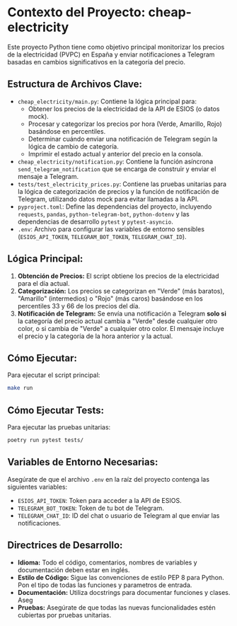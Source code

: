 # Contexto del Proyecto: cheap-electricity

Este proyecto Python tiene como objetivo principal monitorizar los precios de la electricidad (PVPC) en España y enviar notificaciones a Telegram basadas en cambios significativos en la categoría del precio.

## Estructura de Archivos Clave:

-   `cheap_electricity/main.py`: Contiene la lógica principal para:
    -   Obtener los precios de la electricidad de la API de ESIOS (o datos mock).
    -   Procesar y categorizar los precios por hora (Verde, Amarillo, Rojo) basándose en percentiles.
    -   Determinar cuándo enviar una notificación de Telegram según la lógica de cambio de categoría.
    -   Imprimir el estado actual y anterior del precio en la consola.
-   `cheap_electricity/notification.py`: Contiene la función asíncrona `send_telegram_notification` que se encarga de construir y enviar el mensaje a Telegram.
-   `tests/test_electricity_prices.py`: Contiene las pruebas unitarias para la lógica de categorización de precios y la función de notificación de Telegram, utilizando datos mock para evitar llamadas a la API.
-   `pyproject.toml`: Define las dependencias del proyecto, incluyendo `requests`, `pandas`, `python-telegram-bot`, `python-dotenv` y las dependencias de desarrollo `pytest` y `pytest-asyncio`.
-   `.env`: Archivo para configurar las variables de entorno sensibles (`ESIOS_API_TOKEN`, `TELEGRAM_BOT_TOKEN`, `TELEGRAM_CHAT_ID`).

## Lógica Principal:

1.  **Obtención de Precios:** El script obtiene los precios de la electricidad para el día actual.
2.  **Categorización:** Los precios se categorizan en "Verde" (más baratos), "Amarillo" (intermedios) o "Rojo" (más caros) basándose en los percentiles 33 y 66 de los precios del día.
3.  **Notificación de Telegram:** Se envía una notificación a Telegram **solo si** la categoría del precio actual cambia a "Verde" desde cualquier otro color, o si cambia de "Verde" a cualquier otro color. El mensaje incluye el precio y la categoría de la hora anterior y la actual.

## Cómo Ejecutar:

Para ejecutar el script principal:
```bash
make run
```

## Cómo Ejecutar Tests:

Para ejecutar las pruebas unitarias:
```bash
poetry run pytest tests/
```

## Variables de Entorno Necesarias:

Asegúrate de que el archivo `.env` en la raíz del proyecto contenga las siguientes variables:
-   `ESIOS_API_TOKEN`: Token para acceder a la API de ESIOS.
-   `TELEGRAM_BOT_TOKEN`: Token de tu bot de Telegram.
-   `TELEGRAM_CHAT_ID`: ID del chat o usuario de Telegram al que enviar las notificaciones.

## Directrices de Desarrollo:

-   **Idioma:** Todo el código, comentarios, nombres de variables y documentación deben estar en inglés.
-   **Estilo de Código:** Sigue las convenciones de estilo PEP 8 para Python. Pon el tipo de todas las funciones y parametros de entrada.
-   **Documentación:** Utiliza docstrings para documentar funciones y clases. Aseg
-   **Pruebas:** Asegúrate de que todas las nuevas funcionalidades estén cubiertas por pruebas unitarias.